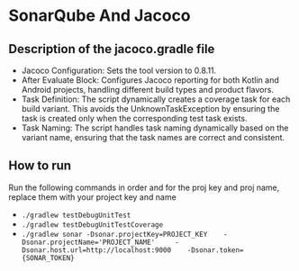 # SonarQube And Jacoco

## Description of the jacoco.gradle file

- Jacoco Configuration: Sets the tool version to 0.8.11.
- After Evaluate Block: Configures Jacoco reporting for both Kotlin and Android projects, handling
  different build types and product flavors.
- Task Definition: The script dynamically creates a coverage task for each build variant. This
  avoids
  the UnknownTaskException by ensuring the task is created only when the corresponding test task
  exists.
- Task Naming: The script handles task naming dynamically based on the variant name, ensuring that
  the
  task names are correct and consistent.

## How to run
Run the following commands in order and for the proj key and proj name, replace them with your project key and name
- ``./gradlew testDebugUnitTest``
- ``./gradlew testDebugUnitTestCoverage``
- ``./gradlew sonar -Dsonar.projectKey=PROJECT_KEY   
   -Dsonar.projectName='PROJECT_NAME'    
   -Dsonar.host.url=http://localhost:9000   
   -Dsonar.token={SONAR_TOKEN}``